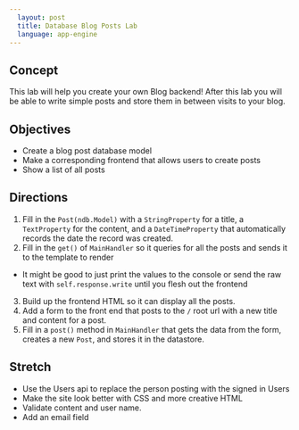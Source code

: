 ```yaml
---
  layout: post
  title: Database Blog Posts Lab
  language: app-engine
---
```


##  Concept

This lab will help you create your own Blog backend! After this lab you will be able to write simple posts and store them in between visits to your blog.

##  Objectives

+ Create a blog post database model
+ Make a corresponding frontend that allows users to create posts
+ Show a list of all posts

##  Directions

1. Fill in the `Post(ndb.Model)` with a `StringProperty` for a title, a `TextProperty` for the content, and a `DateTimeProperty` that automatically records the date the record was created.
2. Fill in the `get()` of `MainHandler` so it queries for all the posts and sends it to the template to render
  + It might be good to just print the values to the console or send the raw text with `self.response.write` until you flesh out the frontend
3. Build up the frontend HTML so it can display all the posts.
4. Add a form to the front end that posts to the `/` root url with a new title and content for a post.
5. Fill in a `post()` method in `MainHandler` that gets the data from the form, creates a new `Post`, and stores it in the datastore.

##  Stretch

+ Use the Users api to replace the person posting with the signed in Users
+ Make the site look better with CSS and more creative HTML
+ Validate content and user name.
+ Add an email field
